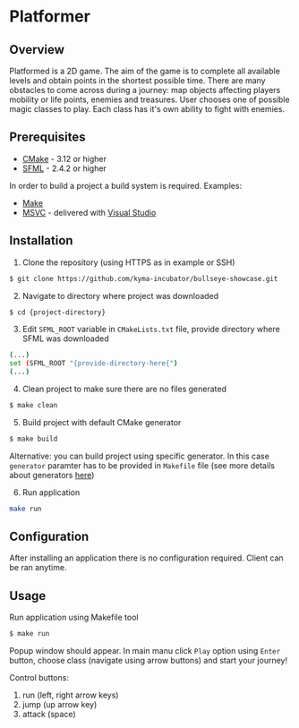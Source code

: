 # Platformer

## Overview

Platformed is a 2D game. The aim of the game is to complete all available levels
and obtain points in the shortest possible time. There are many obstacles to come
across during a journey: map objects affecting players mobility or life points,
enemies and treasures. User chooses one of possible magic classes to play. 
Each class has it's own ability to fight with enemies.

## Prerequisites

- [CMake](https://cmake.org) - 3.12 or higher
- [SFML](https://www.sfml-dev.org) - 2.4.2 or higher

In order to build a project a build system is required. Examples:
- [Make](https://www.gnu.org/software/make/)
- [MSVC](https://visualstudio.microsoft.com/pl/vs/features/cplusplus/) - delivered with [Visual Studio](https://visualstudio.microsoft.com)

## Installation

1. Clone the repository (using HTTPS as in example or SSH)
```bash
$ git clone https://github.com/kyma-incubator/bullseye-showcase.git
```

2. Navigate to directory where project was downloaded
```bash
$ cd {project-directory}
```

3. Edit `SFML_ROOT` variable in `CMakeLists.txt` file, provide directory where SFML was downloaded
```bash
(...)
set (SFML_ROOT "{provide-directory-here{")
(...)
```

4. Clean project to make sure there are no files generated
```bash
$ make clean
```

5. Build project with default CMake generator
```bash
$ make build
```

Alternative: you can build project using specific generator. In this case `generator` paramter has to be provided in `Makefile` file (see more details about generators [here](https://cmake.org/cmake/help/v3.1/manual/cmake-generators.7.html#id4)) 

6. Run application
```bash
make run
```

## Configuration

After installing an application there is no configuration required. Client can be ran anytime.

## Usage

Run application using Makefile tool
```bash
$ make run
```

Popup window should appear. In main manu click `Play` option using `Enter` button, choose class (navigate using arrow buttons) and start your journey!

Control buttons:
1. run (left, right arrow keys)
2. jump (up arrow key)
3. attack (space)
